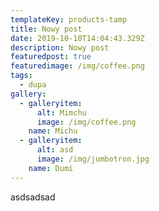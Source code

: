```yaml
---
templateKey: products-tamp
title: Nowy post
date: 2019-10-10T14:04:43.329Z
description: Nowy post
featuredpost: true
featuredimage: /img/coffee.png
tags:
  - dupa
gallery:
  - galleryitem:
      alt: Mimchu
      image: /img/coffee.png
    name: Michu
  - galleryitem:
      alt: asd
      image: /img/jumbotron.jpg
    name: Dumi
---
```

asdsadsad
